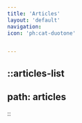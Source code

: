 ```yaml
---
title: 'Articles'
layout: 'default'
navigation:
icon: 'ph:cat-duotone'


---
```


::articles-list
---
path: articles
---
::
